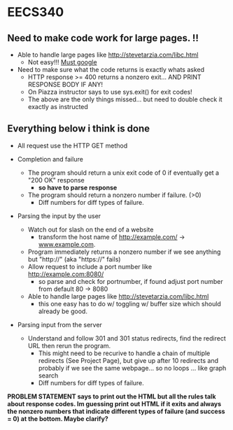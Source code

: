 # EECS340

## Need to make code work for large pages. !!
- Able to handle large pages like http://stevetarzia.com/libc.html
    - Not easy!!! [Must google](https://www.google.com/search?q=get+all+data+recv+socket&oq=get+all+data+recv+socket&aqs=chrome..69i57.5425j0j4&sourceid=chrome&ie=UTF-8) 
- Need to make sure what the code returns is exactly whats asked
    - HTTP response >= 400 returns a nonzero exit... AND PRINT RESPONSE BODY IF ANY!
    - On Piazza instructor says to use sys.exit() for exit codes! 
    - The above are the only things missed... but need to double check it exactly as instructed

## Everything below i think is done
- All request use the HTTP GET method
- Completion and failure
    - The program should return a unix exit code of 0 if eventually get a "200 OK" response 
        - **so have to parse response**
    - The program should return a nonzero number if failure. (>0)
        - Diff numbers for diff types of failure. 

- Parsing the input by the user
    - Watch out for slash on the end of a website 
        - transform the host name of http://example.com/  -> www.example.com. 
    - Program immediately returns a nonzero number if we see anything but "http://" (aka "https://"  fails) 
    - Allow  request to include a port number like http://example.com:8080/
        - so parse and check for portnumber, if found adjust port number from default 80 -> 8080
    - Able to handle large pages like http://stevetarzia.com/libc.html
        - this one easy has to do w/ toggling w/ buffer size which should already be good. 

- Parsing input from the server
    - Understand and follow 301 and 301 status redirects, find the redirect URL then rerun the program. 
        - This might need to be recurive to handle a chain of multiple redirects (See Project Page), but give up after 10 redirects and probably if we see the same webpage... so no loops ... like graph search
        - Diff numbers for diff types of failure. 


**PROBLEM STATEMENT says to print out the HTML but all the rules talk about response codes. Im guessing print out HTML if it exits and always the nonzero numbers that indicate different types of failure (and success = 0) at the bottom. Maybe clarify?** 





